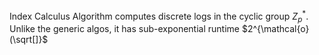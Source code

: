 
Index Calculus Algorithm computes discrete logs in the cyclic group $Z_p^*$. Unlike the generic algos, it has sub-exponential runtime $2^{\mathcal{o}(\sqrt[]}$
